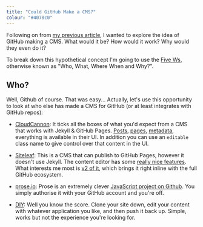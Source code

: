 ```yaml
---
title: "Could GitHub Make a CMS?"
colour: "#4078c0"
---
```


Following on from [my previous article](https://david.darn.es/2016/02/18/using-the-github-com-interface/), I wanted to explore the idea of GitHub making a CMS. What would it be? How would it work? Why would they even do it?

To break down this hypothetical concept I'm going to use the [Five Ws](https://en.wikipedia.org/wiki/Five_Ws), otherwise known as "Who, What, Where When and Why?".

## Who?

Well, Github of course. That was easy... Actually, let's use this opportunity to look at who else has made a CMS for GitHub (or at least integrates with GitHub repos):

- [CloudCannon](http://cloudcannon.com/): It ticks all the boxes of what you'd expect from a CMS that works with Jekyll & GitHub Pages. [Posts](http://docs.cloudcannon.com/editing/blogging/), [pages](http://docs.cloudcannon.com/editing/content-editor/), [metadata](http://docs.cloudcannon.com/editing/front-matter/), everything is available in their UI. In addition you can use an `editable` class name to give control over that content in the UI.

- [Siteleaf](http://www.siteleaf.com/): This is a CMS that can publish to GitHub Pages, however it doesn't use Jekyll. The content editor has some [really nice features](http://www.siteleaf.com/blog/markdown-in-siteleaf/). What interests me most is [v2 of it](http://v2.siteleaf.com/), which brings it right inline with the full GitHub ecosystem.

- [prose.io](http://prose.io/): Prose is an extremely clever [JavaScript project on Github](https://github.com/prose/prose). You simply authorise it with your GitHub account and you're off.

- [DIY](https://pages.github.com/): Well you know the score. Clone your site down, edit your content with whatever application you like, and then push it back up. Simple, works but not the experience you're looking for.
